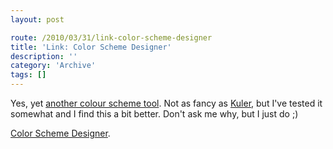 ```yaml
---
layout: post

route: /2010/03/31/link-color-scheme-designer
title: 'Link: Color Scheme Designer'
description: ''
category: 'Archive'
tags: []
---
```


Yes, yet
<a class="ph" target="_blank" rel="noopener noreferrer" href="http://colorschemedesigner.com/">another
colour scheme tool</a>. Not as fancy as
<a class="ph" target="_blank" rel="noopener noreferrer" href="http://phun-ky.net/2010/03/link-kuler-by-adobe">Kuler</a>,
but I've tested it somewhat and I find this a bit better. Don't ask me why, but
I just do ;)

<a class="ph" target="_blank" rel="noopener noreferrer" href="http://colorschemedesigner.com/">Color
Scheme Designer</a>.
